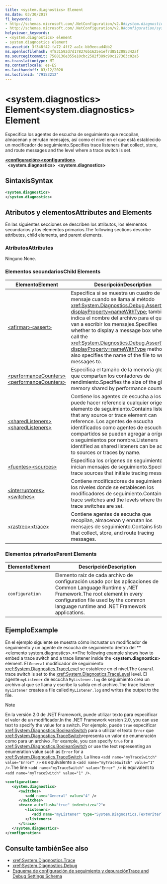 ```yaml
---
title: <system.diagnostics> Element
ms.date: 03/30/2017
f1_keywords:
- http://schemas.microsoft.com/.NetConfiguration/v2.0#system.diagnostics
- http://schemas.microsoft.com/.NetConfiguration/v2.0#configuration/system.diagnostics
helpviewer_keywords:
- <system.diagnostics> element
- system.diagnostics element
ms.assetid: 3f348f42-fa72-4ff2-aa1c-bb9eecad4bb2
ms.openlocfilehash: 4f831592d7d178276b1625e1ef7d8512085342af
ms.sourcegitcommit: 7588136e355e10cbc2582f389c90c127363c02a5
ms.translationtype: MT
ms.contentlocale: es-ES
ms.lasthandoff: 03/12/2020
ms.locfileid: "79153212"
---
```

# <a name="systemdiagnostics-element"></a><span data-ttu-id="0178f-102">\<system.diagnostics> Element</span><span class="sxs-lookup"><span data-stu-id="0178f-102">\<system.diagnostics> Element</span></span>
<span data-ttu-id="0178f-103">Especifica los agentes de escucha de seguimiento que recopilan, almacenan y enrutan mensajes, así como el nivel en el que está establecido un modificador de seguimiento.</span><span class="sxs-lookup"><span data-stu-id="0178f-103">Specifies trace listeners that collect, store, and route messages and the level where a trace switch is set.</span></span>  
  
[<span data-ttu-id="0178f-104">**\<configuración>**</span><span class="sxs-lookup"><span data-stu-id="0178f-104">**\<configuration>**</span></span>](../configuration-element.md)  
<span data-ttu-id="0178f-105">&nbsp;&nbsp;**\<system.diagnostics>**</span><span class="sxs-lookup"><span data-stu-id="0178f-105">&nbsp;&nbsp;**\<system.diagnostics>**</span></span>  
  
## <a name="syntax"></a><span data-ttu-id="0178f-106">Sintaxis</span><span class="sxs-lookup"><span data-stu-id="0178f-106">Syntax</span></span>  
  
```xml  
<system.diagnostics>
</system.diagnostics>  
```  
  
## <a name="attributes-and-elements"></a><span data-ttu-id="0178f-107">Atributos y elementos</span><span class="sxs-lookup"><span data-stu-id="0178f-107">Attributes and Elements</span></span>  
 <span data-ttu-id="0178f-108">En las siguientes secciones se describen los atributos, los elementos secundarios y los elementos primarios.</span><span class="sxs-lookup"><span data-stu-id="0178f-108">The following sections describe attributes, child elements, and parent elements.</span></span>  
  
### <a name="attributes"></a><span data-ttu-id="0178f-109">Atributos</span><span class="sxs-lookup"><span data-stu-id="0178f-109">Attributes</span></span>  
 <span data-ttu-id="0178f-110">Ninguno.</span><span class="sxs-lookup"><span data-stu-id="0178f-110">None.</span></span>  
  
### <a name="child-elements"></a><span data-ttu-id="0178f-111">Elementos secundarios</span><span class="sxs-lookup"><span data-stu-id="0178f-111">Child Elements</span></span>  
  
|<span data-ttu-id="0178f-112">Elemento</span><span class="sxs-lookup"><span data-stu-id="0178f-112">Element</span></span>|<span data-ttu-id="0178f-113">Descripción</span><span class="sxs-lookup"><span data-stu-id="0178f-113">Description</span></span>|  
|-------------|-----------------|  
|[<span data-ttu-id="0178f-114">\<afirmar></span><span class="sxs-lookup"><span data-stu-id="0178f-114">\<assert></span></span>](assert-element.md)|<span data-ttu-id="0178f-115">Especifica si se muestra un cuadro de mensaje cuando se llama al método <xref:System.Diagnostics.Debug.Assert%2A?displayProperty=nameWithType>; también indica el nombre del archivo para el que se van a escribir los mensajes.</span><span class="sxs-lookup"><span data-stu-id="0178f-115">Specifies whether to display a message box when you call the <xref:System.Diagnostics.Debug.Assert%2A?displayProperty=nameWithType> method; also specifies the name of the file to write messages to.</span></span>|  
|[<span data-ttu-id="0178f-116">\<performanceCounters></span><span class="sxs-lookup"><span data-stu-id="0178f-116">\<performanceCounters></span></span>](performancecounters-element.md)|<span data-ttu-id="0178f-117">Especifica el tamaño de la memoria global que comparten los contadores de rendimiento.</span><span class="sxs-lookup"><span data-stu-id="0178f-117">Specifies the size of the global memory shared by performance counters.</span></span>|  
|[<span data-ttu-id="0178f-118">\<sharedListeners></span><span class="sxs-lookup"><span data-stu-id="0178f-118">\<sharedListeners></span></span>](sharedlisteners-element.md)|<span data-ttu-id="0178f-119">Contiene los agentes de escucha a los que puede hacer referencia cualquier origen o elemento de seguimiento.</span><span class="sxs-lookup"><span data-stu-id="0178f-119">Contains listeners that any source or trace element can reference.</span></span> <span data-ttu-id="0178f-120">Los agentes de escucha identificados como agentes de escucha compartidos se pueden agregar a orígenes o seguimientos por nombre.</span><span class="sxs-lookup"><span data-stu-id="0178f-120">Listeners identified as shared listeners can be added to sources or traces by name.</span></span>|  
|[<span data-ttu-id="0178f-121">\<fuentes></span><span class="sxs-lookup"><span data-stu-id="0178f-121">\<sources></span></span>](sources-element.md)|<span data-ttu-id="0178f-122">Especifica los orígenes de seguimiento que inician mensajes de seguimiento.</span><span class="sxs-lookup"><span data-stu-id="0178f-122">Specifies trace sources that initiate tracing messages.</span></span>|  
|[<span data-ttu-id="0178f-123">\<interruptores></span><span class="sxs-lookup"><span data-stu-id="0178f-123">\<switches></span></span>](switches-element.md)|<span data-ttu-id="0178f-124">Contiene modificadores de seguimiento y los niveles donde se establecen los modificadores de seguimiento.</span><span class="sxs-lookup"><span data-stu-id="0178f-124">Contains trace switches and the levels where the trace switches are set.</span></span>|  
|[<span data-ttu-id="0178f-125">\<rastreo></span><span class="sxs-lookup"><span data-stu-id="0178f-125">\<trace></span></span>](trace-element.md)|<span data-ttu-id="0178f-126">Contiene agentes de escucha que recopilan, almacenan y enrutan los mensajes de seguimiento.</span><span class="sxs-lookup"><span data-stu-id="0178f-126">Contains listeners that collect, store, and route tracing messages.</span></span>|  
  
### <a name="parent-elements"></a><span data-ttu-id="0178f-127">Elementos primarios</span><span class="sxs-lookup"><span data-stu-id="0178f-127">Parent Elements</span></span>  
  
|<span data-ttu-id="0178f-128">Elemento</span><span class="sxs-lookup"><span data-stu-id="0178f-128">Element</span></span>|<span data-ttu-id="0178f-129">Descripción</span><span class="sxs-lookup"><span data-stu-id="0178f-129">Description</span></span>|  
|-------------|-----------------|  
|`configuration`|<span data-ttu-id="0178f-130">Elemento raíz de cada archivo de configuración usado por las aplicaciones de Common Language Runtime y .NET Framework.</span><span class="sxs-lookup"><span data-stu-id="0178f-130">The root element in every configuration file used by the common language runtime and .NET Framework applications.</span></span>|  
  
## <a name="example"></a><span data-ttu-id="0178f-131">Ejemplo</span><span class="sxs-lookup"><span data-stu-id="0178f-131">Example</span></span>  
 <span data-ttu-id="0178f-132">En el ejemplo siguiente se muestra cómo incrustar un modificador de seguimiento y un agente de escucha de seguimiento dentro del \*\* \<elemento system.diagnostics>.\*\*</span><span class="sxs-lookup"><span data-stu-id="0178f-132">The following example shows how to embed a trace switch and a trace listener inside the **\<system.diagnostics>** element.</span></span> <span data-ttu-id="0178f-133">El `General` modificador de seguimiento <xref:System.Diagnostics.TraceLevel> se establece en el nivel.</span><span class="sxs-lookup"><span data-stu-id="0178f-133">The `General` trace switch is set to the <xref:System.Diagnostics.TraceLevel> level.</span></span> <span data-ttu-id="0178f-134">El agente `myListener` de escucha `MyListener.log` de seguimiento crea un archivo al que se llama y escribe la salida en el archivo.</span><span class="sxs-lookup"><span data-stu-id="0178f-134">The trace listener `myListener` creates a file called `MyListener.log` and writes the output to the file.</span></span>  
  
> [!NOTE]
> <span data-ttu-id="0178f-135">En la versión 2.0 de .NET Framework, puede utilizar texto para especificar el valor de un modificador.</span><span class="sxs-lookup"><span data-stu-id="0178f-135">In the .NET Framework version 2.0, you can use text to specify the value for a switch.</span></span> <span data-ttu-id="0178f-136">Por ejemplo, puede `true` especificar <xref:System.Diagnostics.BooleanSwitch> para o utilizar el texto `Error` que <xref:System.Diagnostics.TraceSwitch>representa un valor de enumeración como para un archivo .</span><span class="sxs-lookup"><span data-stu-id="0178f-136">For example, you can specify `true` for a <xref:System.Diagnostics.BooleanSwitch> or use the text representing an enumeration value such as `Error` for a <xref:System.Diagnostics.TraceSwitch>.</span></span> <span data-ttu-id="0178f-137">La línea `<add name="myTraceSwitch" value="Error" />` es equivalente a `<add name="myTraceSwitch" value="1" />`.</span><span class="sxs-lookup"><span data-stu-id="0178f-137">The line `<add name="myTraceSwitch" value="Error" />` is equivalent to `<add name="myTraceSwitch" value="1" />`.</span></span>  
  
```xml  
<configuration>  
   <system.diagnostics>  
      <switches>  
         <add name="General" value="4" />  
      </switches>  
      <trace autoflush="true" indentsize="2">  
         <listeners>  
            <add name="myListener" type="System.Diagnostics.TextWriterTraceListener, System, Version=1.0.3300.0, Culture=neutral, PublicKeyToken=b77a5c561934e089" initializeData="MyListener.log" traceOutputOptions="ProcessId, LogicalOperationStack, Timestamp, ThreadId, Callstack, DateTime" />  
         </listeners>  
      </trace>  
   </system.diagnostics>  
</configuration>  
```  
  
## <a name="see-also"></a><span data-ttu-id="0178f-138">Consulte también</span><span class="sxs-lookup"><span data-stu-id="0178f-138">See also</span></span>

- <xref:System.Diagnostics.Trace>
- <xref:System.Diagnostics.Debug>
- [<span data-ttu-id="0178f-139">Esquema de configuración de seguimiento y depuración</span><span class="sxs-lookup"><span data-stu-id="0178f-139">Trace and Debug Settings Schema</span></span>](index.md)
